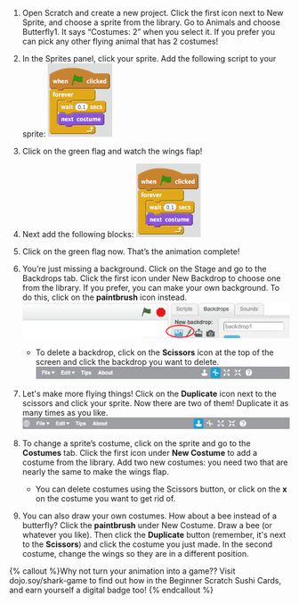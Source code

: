 1. Open Scratch and create a new project.
Click the first icon next to New Sprite, and choose a sprite from the library. Go to Animals and choose Butterfly1. It says “Costumes: 2” when you select it. If you prefer you can pick any other flying animal that has 2 costumes!

2. In the Sprites panel, click your sprite. Add the following script to your sprite:
    ![](ScratchBlocksA.png)

3. Click on the green flag and watch the wings flap!

4. Next add the following blocks:
    ![](ScratchBlocksA.png)

5. Click on the green flag now. That’s the animation complete! 

6. You’re just missing a background. Click on the Stage and go to the Backdrops tab. Click the first icon under New Backdrop to choose one from the library. If you prefer, you can make your own background. To do this, click on the **paintbrush** icon instead.
    ![](ScratchNewBackdrop.png)
    * To delete a backdrop, click on the **Scissors** icon at the top of the screen and click the backdrop you want to delete.
    ![](ScratchDelete.png)

7. Let's make more flying things! Click on the **Duplicate** icon next to the scissors and click your sprite. Now there are two of them! Duplicate it as many times as you like.
    ![](ScratchDuplicate.png)

8. To change a sprite’s costume, click on the sprite and go to the **Costumes** tab. Click the first icon under **New Costume** to add a costume from the library. Add two new costumes: you need two that are nearly the same to make the wings flap. 
    * You can delete costumes using the Scissors button, or click on the **x** on the costume you want to get rid of.

9. You can also draw your own costumes. How about a bee instead of a butterfly? Click the **paintbrush** under New Costume.
Draw a bee (or whatever you like). Then click the **Duplicate** button \(remember, it's next to the **Scissors**\) and click the costume you just made. In the second costume, change the wings so they are in a different position.


{% callout %}Why not turn your animation into a game?? Visit dojo.soy/shark-game to find out how in the Beginner Scratch Sushi Cards, and earn yourself a digital badge too!
{% endcallout %}
